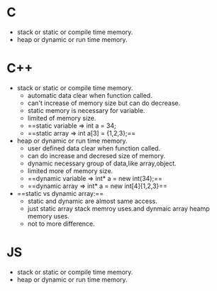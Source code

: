 # C
- stack or static or compile time memory.
- heap or dynamic or run time memory.
# C++
- stack or static or compile time memory.
	- automatic data clear when function called.
	- can't increase of memory size but can do decrease.
	- static memory is necessary for variable.
	- limited of memory size.
	- ==static variable => int a  = 34;
	- ==static array => int a[3] = {1,2,3};==
- heap or dynamic or run time memory.
	- user defined data clear when function called.
	- can do increase and decresed size of memory.
	- dynamic necessary group of data,like array,object.
	- limited more of memory size.
	- ==dynamic variable => int* a = new int(34);==
	- ==dynamic array => int* a = new int[4]{1,2,3}==
- ==static vs dynamic array:==
	- static and dynamic are almost same access.
	- just static array stack memroy uses.and dynmaic array heamp memory uses.
	- not to more difference.
# JS
- stack or static or compile time memory.
- heap or dynamic or run time memory.